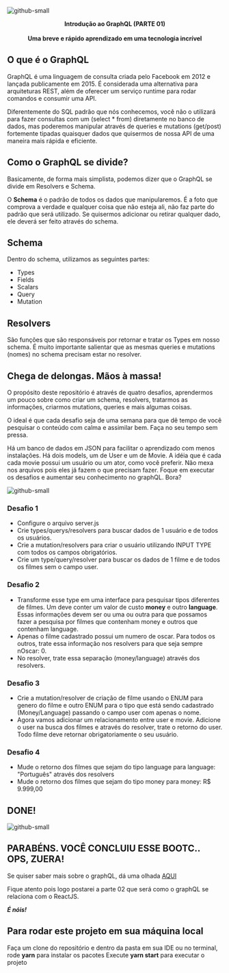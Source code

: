 ![github-small](https://miro.medium.com/max/1000/1*RHQ7lpGDV_M3yWRa9DiR2g.png)

<p align="center">
  <b>Introdução ao GraphQL (PARTE 01)</b><br><br>
  <b>Uma breve e rápido aprendizado em uma tecnologia incrível</b>
</p>

## O que é o GraphQL

GraphQL é uma linguagem de consulta criada pelo Facebook em 2012 e lançada publicamente em 2015. É considerada uma alternativa para arquiteturas REST, além de oferecer um serviço runtime para rodar comandos e consumir uma API. 

Diferentemente do SQL padrão que nós conhecemos, você não o utilizará para fazer consultas com um (select * from) diretamente no banco de dados, mas poderemos manipular através de queries e mutations (get/post) fortemente tipadas quaisquer dados que quisermos de nossa API de uma maneira mais rápida e eficiente.

## Como o GraphQL se divide?

Basicamente, de forma mais simplista, podemos dizer que o GraphQL se divide em Resolvers e Schema. 

O **Schema** é o padrão de todos os dados que manipularemos. É a foto que comprova a verdade e qualquer coisa que não esteja ali, não faz parte do padrão que será utilizado. Se quisermos adicionar ou retirar qualquer dado, ele deverá ser feito através do schema.

## Schema
Dentro do schema, utilizamos as seguintes partes:
- Types
- Fields
- Scalars
- Query
- Mutation

## Resolvers
São funções que são responsáveis por retornar e tratar os Types em nosso schema. É muito importante salientar que as mesmas queries e mutations (nomes) no schema precisam estar no resolver. 

## Chega de delongas. Mãos à massa!
O propósito deste repositório é através de quatro desafios, aprendermos um pouco sobre como criar um schema, resolvers, tratarmos as informações, criarmos mutations, queries e mais algumas coisas.

O ideal é que cada desafio seja de uma semana para que dê tempo de você pesquisar o conteúdo com calma e assimilar bem. Faça no seu tempo sem pressa. 

Há um banco de dados em JSON para facilitar o aprendizado com menos instalações. Há dois models, um de User e um de Movie. A idéia que é cada cada movie possui um usuário ou um ator, como você preferir. Não mexa nos arquivos pois eles já fazem o que precisam fazer. Foque em executar os desafios e aumentar seu conhecimento no graphQL. Bora?

![github-small](https://i.makeagif.com/media/6-23-2017/3kMCNc.gif)

### Desafio 1

+ Configure o arquivo server.js
+ Crie types/querys/resolvers para buscar dados de 1 usuário e de todos os usuários. 
+ Crie a mutation/resolvers para criar o usuário utilizando INPUT TYPE com todos os campos obrigatórios.
+ Crie um type/query/resolver para buscar os dados de 1 filme e de todos os filmes sem o campo user.

### Desafio 2

+ Transforme esse type em uma interface para pesquisar tipos diferentes de filmes. Um deve conter um valor de custo **money** e outro **language**. Essas informações devem ser ou uma ou outra para que possamos fazer a pesquisa por filmes que contenham money e outros que contenham language.
+ Apenas o filme cadastrado possui um numero de oscar. Para todos os outros, trate essa informação nos resolvers para que seja sempre nOscar: 0.
+ No resolver, trate essa separação (money/language) através dos resolvers.

### Desafio 3

+ Crie a mutation/resolver de criação de filme usando o ENUM para genero do filme e outro ENUM para o tipo que está sendo cadastrado (Money/Language) passando o campo user com apenas o nome.
+ Agora vamos adicionar um relacionamento entre user e movie. Adicione o user na busca dos filmes e através do resolver, trate o retorno do user. Todo filme deve retornar obrigatoriamente o seu usuário.

### Desafio 4
+ Mude o retorno dos filmes que sejam do tipo language para language: "Português" através dos resolvers
+ Mude o retorno dos filmes que sejam do tipo money para money: R$ 9.999,00

## DONE!

![github-small](https://www.publicitarioscriativos.com/wp-content/uploads/2019/04/ezgif.com-optimize-59.gif)

## PARABÉNS. VOCÊ CONCLUIU ESSE BOOTC.. OPS, ZUERA!
Se quiser saber mais sobre o graphQL, dá uma olhada <a href="https://graphql.org">AQUI</a>

Fique atento pois logo postarei a parte 02 que será como o graphQL se relaciona com o ReactJS.

***É nóis!***

## Para rodar este projeto em sua máquina local

Faça um clone do repositório e dentro da pasta em sua IDE ou no terminal, rode **yarn** para instalar os pacotes
Execute **yarn start** para executar o projeto
